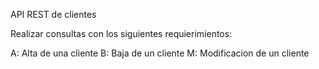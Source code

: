 API REST de clientes

Realizar consultas con los siguientes requierimientos:

A: Alta de una cliente
B: Baja de un cliente
M: Modificacion de un cliente

